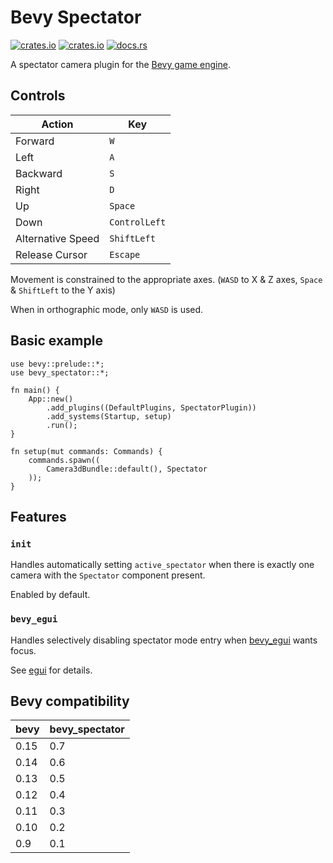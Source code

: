 # Bevy Spectator

[![crates.io](https://img.shields.io/crates/v/bevy_spectator)](https://crates.io/crates/bevy_spectator)
[![crates.io](https://img.shields.io/crates/d/bevy_spectator)](https://crates.io/crates/bevy_spectator)
[![docs.rs](https://docs.rs/bevy_spectator/badge.svg)](https://docs.rs/bevy_spectator)

A spectator camera plugin for the [Bevy game engine](https://bevyengine.org/).

## Controls

| Action            | Key           |
|-------------------|---------------|
| Forward           | `W`           |
| Left              | `A`           |
| Backward          | `S`           |
| Right             | `D`           |
| Up                | `Space`       |
| Down              | `ControlLeft` |
| Alternative Speed | `ShiftLeft`   |
| Release Cursor    | `Escape`      |

Movement is constrained to the appropriate axes. (`WASD` to X & Z axes, `Space` & `ShiftLeft` to the Y axis)

When in orthographic mode, only `WASD` is used.

## Basic example

```rust,no_run
use bevy::prelude::*;
use bevy_spectator::*;

fn main() {
    App::new()
        .add_plugins((DefaultPlugins, SpectatorPlugin))
        .add_systems(Startup, setup)
        .run();
}

fn setup(mut commands: Commands) {
    commands.spawn((
        Camera3dBundle::default(), Spectator
    ));
}
```

## Features

### `init`

Handles automatically setting `active_spectator` when there is exactly one camera with the `Spectator` component present.

Enabled by default.

### `bevy_egui`

Handles selectively disabling spectator mode entry when [bevy_egui](https://docs.rs/bevy_egui/latest/bevy_egui/) wants focus.

See [egui](crate::egui) for details.

## Bevy compatibility

| bevy | bevy_spectator |
|------|----------------|
| 0.15 | 0.7            |
| 0.14 | 0.6            |
| 0.13 | 0.5            |
| 0.12 | 0.4            |
| 0.11 | 0.3            |
| 0.10 | 0.2            |
| 0.9  | 0.1            |
